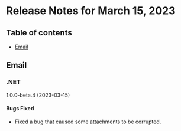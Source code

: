 # Release Notes for March 15, 2023

## Table of contents
* [Email](#email)

## Email

### .NET
1.0.0-beta.4 (2023-03-15)
#### Bugs Fixed
- Fixed a bug that caused some attachments to be corrupted.